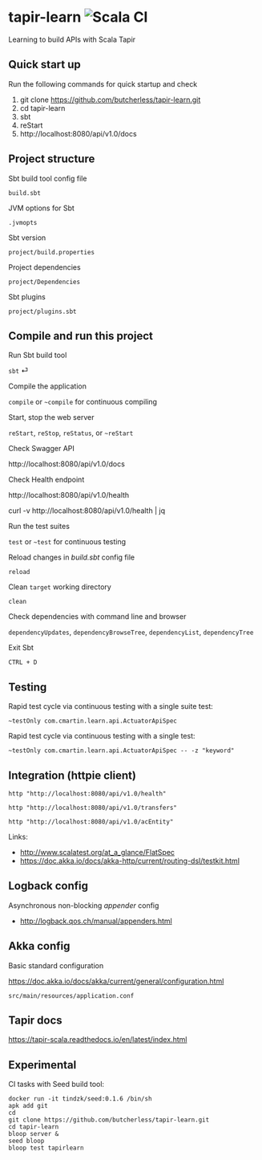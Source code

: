 # tapir-learn ![Scala CI](https://github.com/butcherless/tapir-learn/workflows/Scala%20CI/badge.svg)
Learning to build APIs with Scala Tapir


## Quick start up

Run the following commands for quick startup and check

1. git clone https://github.com/butcherless/tapir-learn.git
2. cd tapir-learn
3. sbt
4. reStart
5. http://localhost:8080/api/v1.0/docs


## Project structure

Sbt build tool config file

    build.sbt

JVM options for Sbt
    
    .jvmopts

Sbt version
    
    project/build.properties

Project dependencies

    project/Dependencies

Sbt plugins

    project/plugins.sbt


## Compile and run this project

Run Sbt build tool

`sbt` &#9166;

Compile the application 

`compile` or `~compile` for continuous compiling

Start, stop the web server

`reStart`, `reStop`, `reStatus`, or `~reStart`

Check Swagger API

http://localhost:8080/api/v1.0/docs

Check Health endpoint

http://localhost:8080/api/v1.0/health

curl -v http://localhost:8080/api/v1.0/health | jq

Run the test suites

`test` or `~test` for continuous testing

Reload changes in _build.sbt_ config file

`reload`

Clean `target` working directory

`clean`

Check dependencies with command line and browser

`dependencyUpdates`, `dependencyBrowseTree`, `dependencyList`, `dependencyTree`

Exit Sbt

`CTRL + D`


## Testing

Rapid test cycle via continuous testing with a single suite test:

    ~testOnly com.cmartin.learn.api.ActuatorApiSpec

Rapid test cycle via continuous testing with a single test:

    ~testOnly com.cmartin.learn.api.ActuatorApiSpec -- -z "keyword"

## Integration (httpie client)

    http "http://localhost:8080/api/v1.0/health"
    
    http "http://localhost:8080/api/v1.0/transfers"
    
    http "http://localhost:8080/api/v1.0/acEntity"

Links:

- http://www.scalatest.org/at_a_glance/FlatSpec
- https://doc.akka.io/docs/akka-http/current/routing-dsl/testkit.html

## Logback config

Asynchronous non-blocking _appender_ config

- http://logback.qos.ch/manual/appenders.html

## Akka config

Basic standard configuration

https://doc.akka.io/docs/akka/current/general/configuration.html

    src/main/resources/application.conf

## Tapir docs

https://tapir-scala.readthedocs.io/en/latest/index.html

## Experimental

CI tasks with Seed build tool:

    docker run -it tindzk/seed:0.1.6 /bin/sh
    apk add git
    cd
    git clone https://github.com/butcherless/tapir-learn.git
    cd tapir-learn
    bloop server &
    seed bloop
    bloop test tapirlearn
